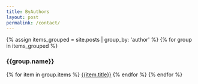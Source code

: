 ```yaml
---
title: ByAuthors
layout: post
permalink: /contact/
---
```


{% assign items_grouped = site.posts | group_by: 'author'  %}
{% for group in items_grouped %}
<h3>{{group.name}}</h3>
{% for item in group.items %}
<a href="{{post.baseurl}}">{{item.title}}</a>
{% endfor %}
{% endfor %}
